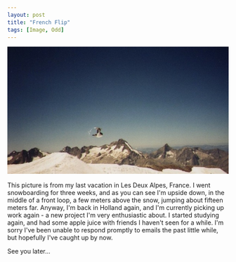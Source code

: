 ```yaml
---
layout: post
title: "French Flip"
tags: [Image, Odd]
---
```


<img class="outline" src="/images/2000-8-12-french-flip/french-flip.jpg" alt="French Flip"  width="640"/>

This picture is from my last vacation in Les Deux Alpes, France. I went snowboarding for three weeks, and as you can see I'm upside down, in the middle of a front loop, a few meters above the snow, jumping about fifteen meters far. Anyway, I'm back in Holland again, and I'm currently picking up work again - a new project I'm very enthusiastic about. I started studying again, and had some apple juice with friends I haven't seen for a while. I'm sorry I've been unable to respond promptly to emails the past little while, but hopefully I've caught up by now.

See you later...
